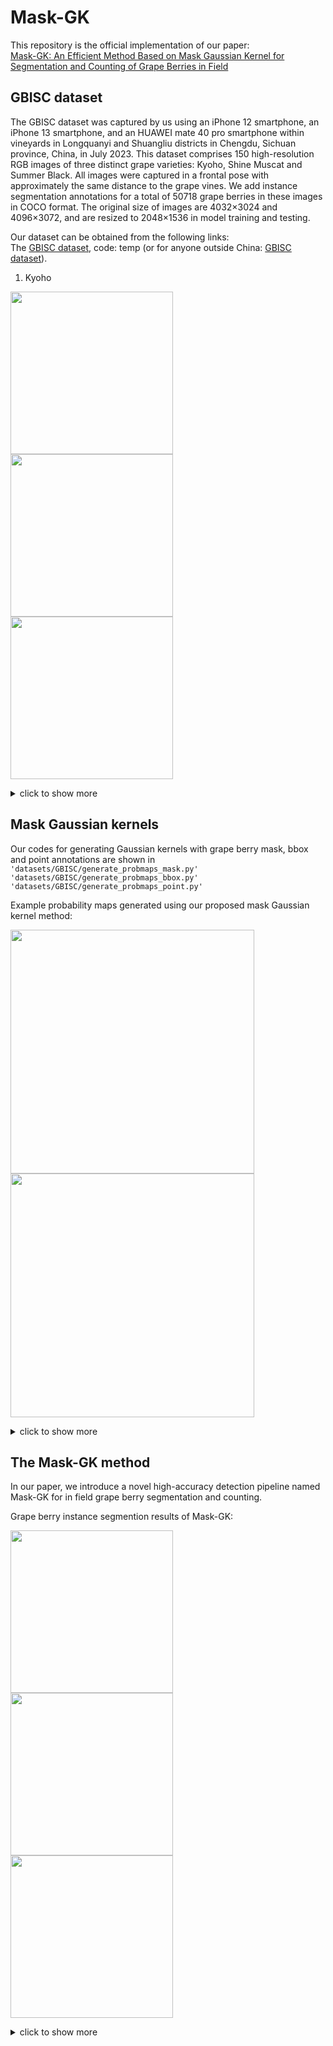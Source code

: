 # Mask-GK
This repository is the official implementation of our paper:  
[Mask-GK: An Efficient Method Based on Mask Gaussian Kernel for Segmentation and Counting of Grape Berries in Field](https://temp)  

## GBISC dataset
The GBISC dataset was captured by us using an iPhone 12 smartphone, an iPhone 13 smartphone, and an HUAWEI mate 40 pro smartphone within vineyards in Longquanyi and Shuangliu districts in Chengdu, Sichuan province, China, in July 2023. This dataset comprises 150 high-resolution RGB images of three distinct grape varieties: Kyoho, Shine Muscat and Summer Black. All images were captured in a frontal pose with approximately the same distance to the grape vines. We add instance segmentation annotations for a total of 50718 grape berries in these images in COCO format. The original size of images are 4032×3024 and 4096×3072, and are resized to 2048×1536 in model training and testing.

Our dataset can be obtained from the following links:  
The [GBISC dataset](https://pan.baidu.com/temp), code: temp (or for anyone outside China: [GBISC dataset](https://drive.google.com/temp)).

1. Kyoho

<img src="https://github.com/volcanoYcc/Segmentation-and-Counting-of-Grape-Berries-in-Field/raw/master/run/README_images/Kyoho_1.jpg" width="260px" /> <img src="https://github.com/volcanoYcc/Segmentation-and-Counting-of-Grape-Berries-in-Field/raw/master/run/README_images/Kyoho_2.jpg" width="260px" /> <img src="https://github.com/volcanoYcc/Segmentation-and-Counting-of-Grape-Berries-in-Field/raw/master/run/README_images/Kyoho_3.jpg" width="260px" />
<details>
<summary>click to show more</summary>
  
2. Shine Muscat
  
<img src="https://github.com/volcanoYcc/Segmentation-and-Counting-of-Grape-Berries-in-Field/raw/master/run/README_images/ShineMuscat_1.jpg" width="260px" /> <img src="https://github.com/volcanoYcc/Segmentation-and-Counting-of-Grape-Berries-in-Field/raw/master/run/README_images/ShineMuscat_2.jpg" width="260px" /> <img src="https://github.com/volcanoYcc/Segmentation-and-Counting-of-Grape-Berries-in-Field/raw/master/run/README_images/ShineMuscat_3.jpg" width="260px" />

3. Summer Black

<img src="https://github.com/volcanoYcc/Segmentation-and-Counting-of-Grape-Berries-in-Field/raw/master/run/README_images/SummerBlack_1.jpg" width="260px" /> <img src="https://github.com/volcanoYcc/Segmentation-and-Counting-of-Grape-Berries-in-Field/raw/master/run/README_images/SummerBlack_2.jpg" width="260px" /> <img src="https://github.com/volcanoYcc/Segmentation-and-Counting-of-Grape-Berries-in-Field/raw/master/run/README_images/SummerBlack_3.jpg" width="260px" />
</details>

## Mask Gaussian kernels
Our codes for generating Gaussian kernels with grape berry mask, bbox and point annotations are shown in  
`'datasets/GBISC/generate_probmaps_mask.py'`  
`'datasets/GBISC/generate_probmaps_bbox.py'`  
`'datasets/GBISC/generate_probmaps_point.py'`

Example probability maps generated using our proposed mask Gaussian kernel method:

<img src="https://github.com/volcanoYcc/Segmentation-and-Counting-of-Grape-Berries-in-Field/raw/master/run/README_images/Kyoho_30.jpg" width="390px" /> <img src="https://github.com/volcanoYcc/Segmentation-and-Counting-of-Grape-Berries-in-Field/raw/master/run/README_images/Kyoho_30_mask.jpg" width="390px" />
<details>
<summary>click to show more</summary>
<img src="https://github.com/volcanoYcc/Segmentation-and-Counting-of-Grape-Berries-in-Field/raw/master/run/README_images/ShineMuscat_13.jpg" width="390px" /> <img src="https://github.com/volcanoYcc/Segmentation-and-Counting-of-Grape-Berries-in-Field/raw/master/run/README_images/ShineMuscat_13_mask.jpg" width="390px" />
<img src="https://github.com/volcanoYcc/Segmentation-and-Counting-of-Grape-Berries-in-Field/raw/master/run/README_images/SummerBlack_8.jpg" width="390px" /> <img src="https://github.com/volcanoYcc/Segmentation-and-Counting-of-Grape-Berries-in-Field/raw/master/run/README_images/SummerBlack_8_mask.jpg" width="390px" />
</details>

## The Mask-GK method
In our paper, we introduce a novel high-accuracy detection pipeline named Mask-GK for in field grape berry segmentation and counting.

Grape berry instance segmention results of Mask-GK:

<img src="https://github.com/volcanoYcc/Segmentation-and-Counting-of-Grape-Berries-in-Field/raw/master/run/README_images/Kyoho_16_pred.jpg" width="260px" /> <img src="https://github.com/volcanoYcc/Segmentation-and-Counting-of-Grape-Berries-in-Field/raw/master/run/README_images/Kyoho_21_pred.jpg" width="260px" /> <img src="https://github.com/volcanoYcc/Segmentation-and-Counting-of-Grape-Berries-in-Field/raw/master/run/README_images/Kyoho_48_pred.jpg" width="260px" />
<details>
<summary>click to show more</summary>
<img src="https://github.com/volcanoYcc/Segmentation-and-Counting-of-Grape-Berries-in-Field/raw/master/run/README_images/ShineMuscat_28_pred.jpg" width="260px" /> <img src="https://github.com/volcanoYcc/Segmentation-and-Counting-of-Grape-Berries-in-Field/raw/master/run/README_images/ShineMuscat_30_pred.jpg" width="260px" /> <img src="https://github.com/volcanoYcc/Segmentation-and-Counting-of-Grape-Berries-in-Field/raw/master/run/README_images/ShineMuscat_39_pred.jpg" width="260px" />
<img src="https://github.com/volcanoYcc/Segmentation-and-Counting-of-Grape-Berries-in-Field/raw/master/run/README_images/SummerBlack_20_pred.jpg" width="260px" /> <img src="https://github.com/volcanoYcc/Segmentation-and-Counting-of-Grape-Berries-in-Field/raw/master/run/README_images/SummerBlack_33_pred.jpg" width="260px" /> <img src="https://github.com/volcanoYcc/Segmentation-and-Counting-of-Grape-Berries-in-Field/raw/master/run/README_images/SummerBlack_42_pred.jpg" width="260px" />
</details>
